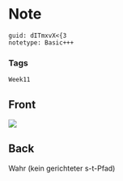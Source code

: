 # Note
```
guid: dITmxvX<{3
notetype: Basic+++
```

### Tags
```
Week11
```

## Front
<img src="paste-797a739a39a1fd6735bc2e1b4b3c8887946b959f.jpg">

## Back
Wahr (kein gerichteter s-t-Pfad)
